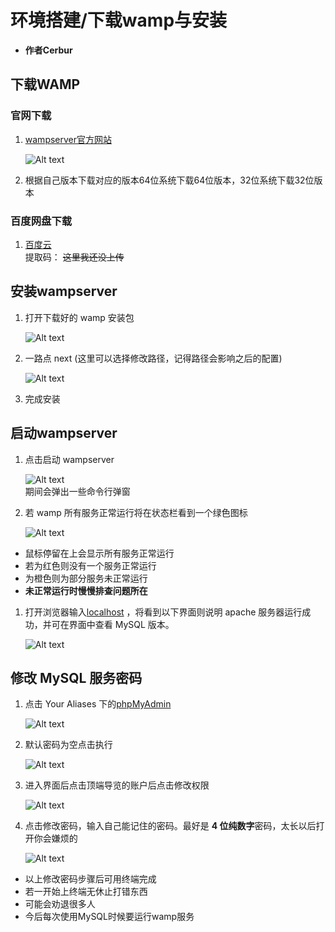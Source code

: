 # 环境搭建/下载wamp与安装
- **作者Cerbur**
## 下载WAMP
### 官网下载

1. [wampserver官方网站](http://www.wampserver.com/en/#download-wrapper)  

    ![Alt text](https://github.com/CerteKim/BNG/blob/master/mysql/img/wampdownload.png)   

1. 根据自己版本下载对应的版本64位系统下载64位版本，32位系统下载32位版本  
### 百度网盘下载  

1. [百度云](www.baidu.com)  
提取码：
~~这里我还没上传~~
## 安装wampserver  

1. 打开下载好的 wamp 安装包  

    ![Alt text](https://github.com/CerteKim/BNG/blob/master/mysql/img/wampinstall.png)  

1. 一路点 next (这里可以选择修改路径，记得路径会影响之后的配置)  
    
    ![Alt text](https://github.com/CerteKim/BNG/blob/master/mysql/img/wampnext.png)  

1. 完成安装
## 启动wampserver

1. 点击启动 wampserver

    ![Alt text](https://github.com/CerteKim/BNG/blob/master/mysql/img/wampclick.png)  
期间会弹出一些命令行弹窗  

1. 若 wamp 所有服务正常运行将在状态栏看到一个绿色图标    

    ![Alt text](https://github.com/CerteKim/BNG/blob/master/mysql/img/wamprun.png)   

- 鼠标停留在上会显示所有服务正常运行  
- 若为红色则没有一个服务正常运行  
- 为橙色则为部分服务未正常运行  
- **未正常运行时慢慢排查问题所在**    

1. 打开浏览器输入[localhost](http://localhost/)  ，将看到以下界面则说明 apache 服务器运行成功，并可在界面中查看 MySQL 版本。  

    ![Alt text](https://github.com/CerteKim/BNG/blob/master/mysql/img/wamplocalhost.png)   
## 修改 MySQL 服务密码   

1. 点击 Your Aliases 下的[phpMyAdmin](http://localhost/phpmyadmin/)  

    ![Alt text](https://github.com/CerteKim/BNG/blob/master/mysql/img/clickadmin.png)   

1. 默认密码为空点击执行  

    ![Alt text](https://github.com/CerteKim/BNG/blob/master/mysql/img/phpmyadminpage.png)   

1. 进入界面后点击顶端导览的账户后点击修改权限  

    ![Alt text](https://github.com/CerteKim/BNG/blob/master/mysql/img/roothomepage.png)   

1. 点击修改密码，输入自己能记住的密码。最好是 **4 位纯数字**密码，太长以后打开你会嫌烦的  

    ![Alt text](https://github.com/CerteKim/BNG/blob/master/mysql/img/clickchange.png)   
- 以上修改密码步骤后可用终端完成
- 若一开始上终端无休止打错东西
- 可能会劝退很多人
- 今后每次使用MySQL时候要运行wamp服务